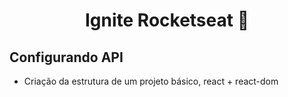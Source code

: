 <h1 align="center">Ignite Rocketseat 🚀</h1>


## Configurando API

 - Criação da estrutura de um projeto básico, react + react-dom